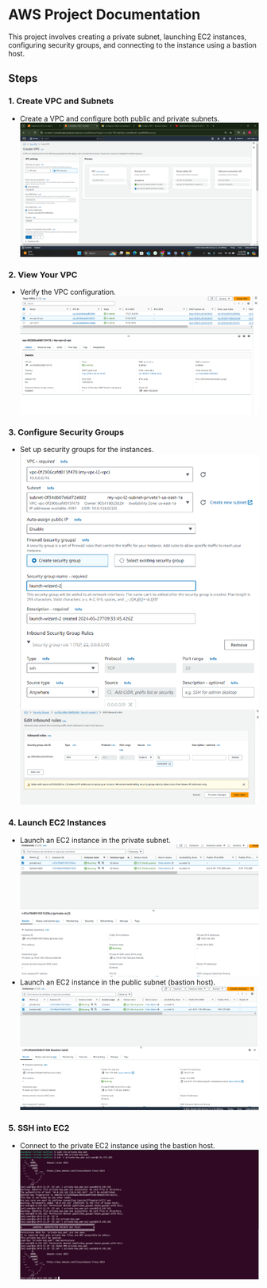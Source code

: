 
# AWS Project Documentation

This project involves creating a private subnet, launching EC2 instances, configuring security groups, and connecting to the instance using a bastion host.

## Steps

### 1. Create VPC and Subnets
- Create a VPC and configure both public and private subnets.
  ![VPC and Subnets Creation](https://github.com/omaRouby/ivolve-ojt/blob/main/aws/lab-20/pictures/VPC%26subnets-creation.png)
  
### 2. View Your VPC
- Verify the VPC configuration.
  ![My VPC](https://github.com/omaRouby/ivolve-ojt/blob/main/aws/lab-20/pictures/my-VPC.png)

### 3. Configure Security Groups
- Set up security groups for the instances.
  ![Security Group Configuration](https://github.com/omaRouby/ivolve-ojt/blob/main/aws/lab-20/pictures/SG-priv-subnet.png)
  ![Security Group Inbound Rules](https://github.com/omaRouby/ivolve-ojt/blob/main/aws/lab-20/pictures/securtyGroup-inbounRules.png)

### 4. Launch EC2 Instances
- Launch an EC2 instance in the private subnet.
  ![Private EC2 Instance](https://github.com/omaRouby/ivolve-ojt/blob/main/aws/lab-20/pictures/priv-EC2.png)
- Launch an EC2 instance in the public subnet (bastion host).
  ![Public EC2 Instance](https://github.com/omaRouby/ivolve-ojt/blob/main/aws/lab-20/pictures/pub-EC2.png)

### 5. SSH into EC2
- Connect to the private EC2 instance using the bastion host.
  ![SSH into EC2](https://github.com/omaRouby/ivolve-ojt/blob/main/aws/lab-20/pictures/SSH-EC2.png)
